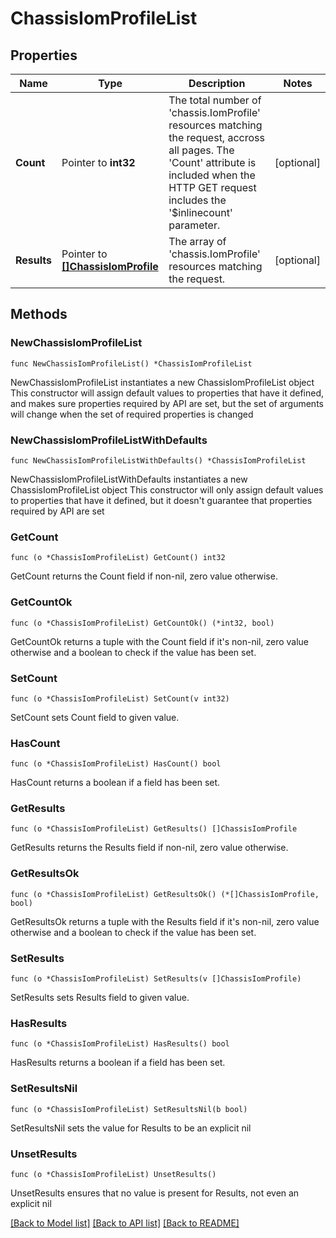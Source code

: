 # ChassisIomProfileList

## Properties

Name | Type | Description | Notes
------------ | ------------- | ------------- | -------------
**Count** | Pointer to **int32** | The total number of &#39;chassis.IomProfile&#39; resources matching the request, accross all pages. The &#39;Count&#39; attribute is included when the HTTP GET request includes the &#39;$inlinecount&#39; parameter. | [optional] 
**Results** | Pointer to [**[]ChassisIomProfile**](chassis.IomProfile.md) | The array of &#39;chassis.IomProfile&#39; resources matching the request. | [optional] 

## Methods

### NewChassisIomProfileList

`func NewChassisIomProfileList() *ChassisIomProfileList`

NewChassisIomProfileList instantiates a new ChassisIomProfileList object
This constructor will assign default values to properties that have it defined,
and makes sure properties required by API are set, but the set of arguments
will change when the set of required properties is changed

### NewChassisIomProfileListWithDefaults

`func NewChassisIomProfileListWithDefaults() *ChassisIomProfileList`

NewChassisIomProfileListWithDefaults instantiates a new ChassisIomProfileList object
This constructor will only assign default values to properties that have it defined,
but it doesn't guarantee that properties required by API are set

### GetCount

`func (o *ChassisIomProfileList) GetCount() int32`

GetCount returns the Count field if non-nil, zero value otherwise.

### GetCountOk

`func (o *ChassisIomProfileList) GetCountOk() (*int32, bool)`

GetCountOk returns a tuple with the Count field if it's non-nil, zero value otherwise
and a boolean to check if the value has been set.

### SetCount

`func (o *ChassisIomProfileList) SetCount(v int32)`

SetCount sets Count field to given value.

### HasCount

`func (o *ChassisIomProfileList) HasCount() bool`

HasCount returns a boolean if a field has been set.

### GetResults

`func (o *ChassisIomProfileList) GetResults() []ChassisIomProfile`

GetResults returns the Results field if non-nil, zero value otherwise.

### GetResultsOk

`func (o *ChassisIomProfileList) GetResultsOk() (*[]ChassisIomProfile, bool)`

GetResultsOk returns a tuple with the Results field if it's non-nil, zero value otherwise
and a boolean to check if the value has been set.

### SetResults

`func (o *ChassisIomProfileList) SetResults(v []ChassisIomProfile)`

SetResults sets Results field to given value.

### HasResults

`func (o *ChassisIomProfileList) HasResults() bool`

HasResults returns a boolean if a field has been set.

### SetResultsNil

`func (o *ChassisIomProfileList) SetResultsNil(b bool)`

 SetResultsNil sets the value for Results to be an explicit nil

### UnsetResults
`func (o *ChassisIomProfileList) UnsetResults()`

UnsetResults ensures that no value is present for Results, not even an explicit nil

[[Back to Model list]](../README.md#documentation-for-models) [[Back to API list]](../README.md#documentation-for-api-endpoints) [[Back to README]](../README.md)



